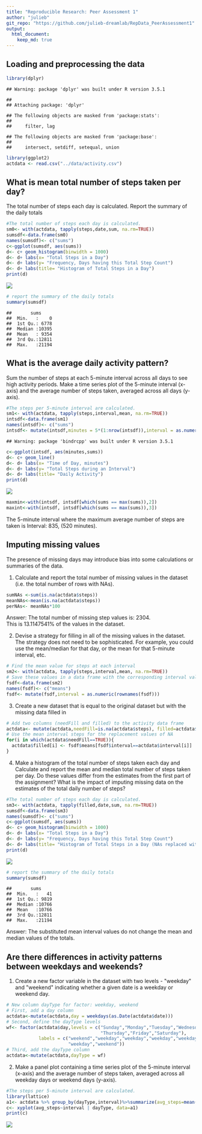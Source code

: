 ```yaml
---
title: "Reproducible Research: Peer Assessment 1"
author: "julieb"
git_repo: "https://github.com/julieb-dreamlab/RepData_PeerAssessment1"
output: 
  html_document:
    keep_md: true
---
```



## Loading and preprocessing the data

```r
library(dplyr)
```

```
## Warning: package 'dplyr' was built under R version 3.5.1
```

```
## 
## Attaching package: 'dplyr'
```

```
## The following objects are masked from 'package:stats':
## 
##     filter, lag
```

```
## The following objects are masked from 'package:base':
## 
##     intersect, setdiff, setequal, union
```

```r
library(ggplot2)
actdata <- read.csv("../data/activity.csv")
```


## What is mean total number of steps taken per day?
The total number of steps each day is calculated.
Report the summary of the daily totals


```r
#The total number of steps each day is calculated.
sm0<- with(actdata, tapply(steps,date,sum, na.rm=TRUE))
sumsdf<-data.frame(sm0)
names(sumsdf)<- c("sums")
c<-ggplot(sumsdf, aes(sums))
d<- c+ geom_histogram(binwidth = 1000)
d<- d+ labs(x= "Total Steps in a Day")
d<- d+ labs(y= "Frequency, Days having this Total Step Count")
d<- d+ labs(title= "Histogram of Total Steps in a Day")
print(d)
```

![](PA1_julieb_files/figure-html/sums-1.png)<!-- -->

```r
# report the summary of the daily totals
summary(sumsdf)
```

```
##       sums      
##  Min.   :    0  
##  1st Qu.: 6778  
##  Median :10395  
##  Mean   : 9354  
##  3rd Qu.:12811  
##  Max.   :21194
```

## What is the average daily activity pattern?
Sum the number of steps at each 5-minute interval across all days to see high activity periods.
Make a time series plot of the 5-minute interval (x-axis)
and the average number of steps taken, averaged across all days (y-axis).

```r
#The steps per 5-minute interval are calculated.
sm1<- with(actdata, tapply(steps,interval,mean, na.rm=TRUE))
intsdf<-data.frame(sm1)
names(intsdf)<- c("sums")
intsdf<- mutate(intsdf,minutes = 5*(1:nrow(intsdf)),interval = as.numeric(rownames(intsdf)))
```

```
## Warning: package 'bindrcpp' was built under R version 3.5.1
```

```r
c<-ggplot(intsdf, aes(minutes,sums))
d<- c+ geom_line()
d<- d+ labs(x= "Time of Day, minutes")
d<- d+ labs(y= "Total Steps during an Interval")
d<- d+ labs(title= "Daily Activity")
print(d)
```

![](PA1_julieb_files/figure-html/intervals-1.png)<!-- -->

```r
maxmin<-with(intsdf, intsdf[which(sums == max(sums)),2])
maxint<-with(intsdf, intsdf[which(sums == max(sums)),3])
```
The 5-minute interval where the maximum average number of steps are taken is Interval: 835, (520 minutes).

## Imputing missing values
The presence of missing days may introduce bias into some
calculations or summaries of the data.  
1. Calculate and report the total number of missing values in the dataset
(i.e. the total number of rows with NAs).

```r
sumNAs <-sum(is.na(actdata$steps))
meanNAs<-mean(is.na(actdata$steps))
perNAs<- meanNAs*100
```
Answer: The total number of missing step values is: 2304.  
This is 13.1147541% of the values in the dataset.

2. Devise a strategy for filling in all of the missing values in the dataset. The
strategy does not need to be sophisticated. For example, you could use
the mean/median for that day, or the mean for that 5-minute interval, etc.

```r
# Find the mean value for steps at each interval
sm2<- with(actdata, tapply(steps,interval,mean, na.rm=TRUE))
# Save these values in a data frame with the corresponding interval value
fsdf<-data.frame(sm2)
names(fsdf)<- c("means")
fsdf<- mutate(fsdf,interval = as.numeric(rownames(fsdf)))
```
3. Create a new dataset that is equal to the original dataset but with the
missing data filled in

```r
# Add two columns (needFill and filled) to the activity data frame 
actdata<- mutate(actdata,needFill=is.na(actdata$steps), filled=actdata$steps)
# Use the mean interval steps for the replacement values of NA
for(i in which(actdata$needFill==TRUE)){
  actdata$filled[i] <- fsdf$means[fsdf$interval==actdata$interval[i]]
}
```
4. Make a histogram of the total number of steps taken each day and Calculate
and report the mean and median total number of steps taken per day. Do
these values differ from the estimates from the first part of the assignment?
What is the impact of imputing missing data on the estimates of the total
daily number of steps?


```r
#The total number of steps each day is calculated.
sm3<- with(actdata, tapply(filled,date,sum, na.rm=TRUE))
sumsdf<-data.frame(sm3)
names(sumsdf)<- c("sums")
c<-ggplot(sumsdf, aes(sums))
d<- c+ geom_histogram(binwidth = 1000)
d<- d+ labs(x= "Total Steps in a Day")
d<- d+ labs(y= "Frequency, Days having this Total Step Count")
d<- d+ labs(title= "Histogram of Total Steps in a Day (NAs replaced with Interval Mean Value")
print(d)
```

![](PA1_julieb_files/figure-html/sumsFilled-1.png)<!-- -->

```r
# report the summary of the daily totals
summary(sumsdf)
```

```
##       sums      
##  Min.   :   41  
##  1st Qu.: 9819  
##  Median :10766  
##  Mean   :10766  
##  3rd Qu.:12811  
##  Max.   :21194
```
Answer: The substituted mean interval values do not change the mean and median values of the totals.

## Are there differences in activity patterns between weekdays and weekends?

1. Create a new factor variable in the dataset with two levels - "weekday"
and "weekend" indicating whether a given date is a weekday or weekend
day.  

```r
# New column dayType for factor: weekday, weekend
# First, add a day column
actdata<-mutate(actdata,day = weekdays(as.Date(actdata$date)))
# Second, define the dayType levels
wf<- factor(actdata$day,levels = c("Sunday","Monday","Tuesday","Wednesday",
                                   "Thursday","Friday","Saturday"),
            labels = c("weekend","weekday","weekday","weekday","weekday",
                       "weekday","weekend"))
# Third, add the dayType column
actdata<-mutate(actdata,dayType = wf)
```
2. Make a panel plot containing a time series plot of the
5-minute interval (x-axis) and the average number of steps taken, averaged
across all weekday days or weekend days (y-axis).

```r
#The steps per 5-minute interval are calculated.
library(lattice)
a1<- actdata %>% group_by(dayType,interval)%>%summarize(avg_steps=mean(filled))
c<- xyplot(avg_steps~interval | dayType, data=a1)
print(c)
```

![](PA1_julieb_files/figure-html/intervalsBydayType-1.png)<!-- -->

